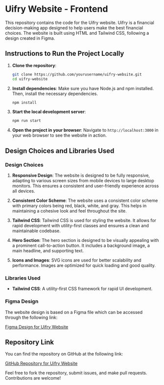 # Uifry Website - Frontend

This repository contains the code for the Uifry website. Uifry is a financial decision-making app designed to help users make the best financial choices. The website is built using HTML and Tailwind CSS, following a design created in Figma.

## Instructions to Run the Project Locally

1. **Clone the repository**:
    ```bash
    git clone https://github.com/yourusername/uifry-website.git
    cd uifry-website
    ```

2. **Install dependencies**:
    Make sure you have Node.js and npm installed. Then, install the necessary dependencies.
    ```bash
    npm install
    ```

3. **Start the local development server**:
    ```bash
    npm run start
    ```

4. **Open the project in your browser**:
    Navigate to `http://localhost:3000` in your web browser to see the website in action.

## Design Choices and Libraries Used

### Design Choices

1. **Responsive Design**:
   The website is designed to be fully responsive, adapting to various screen sizes from mobile devices to large desktop monitors. This ensures a consistent and user-friendly experience across all devices.

2. **Consistent Color Scheme**:
   The website uses a consistent color scheme with primary colors being red, black, white, and gray. This helps in maintaining a cohesive look and feel throughout the site.

3. **Tailwind CSS**:
   Tailwind CSS is used for styling the website. It allows for rapid development with utility-first classes and ensures a clean and maintainable codebase.

4. **Hero Section**:
   The hero section is designed to be visually appealing with a prominent call-to-action button. It includes a background image, a main headline, and supporting text.

5. **Icons and Images**:
   SVG icons are used for better scalability and performance. Images are optimized for quick loading and good quality.

### Libraries Used

- **Tailwind CSS**: A utility-first CSS framework for rapid UI development.

### Figma Design

The website design is based on a Figma file which can be accessed through the following link:

[Figma Design for Uifry Website](https://www.figma.com/file/your-figma-design-link)

## Repository Link

You can find the repository on GitHub at the following link:

[GitHub Repository for Uifry Website](https://github.com/vishu0310/Uifry-Frontend)

Feel free to fork the repository, submit issues, and make pull requests. Contributions are welcome!
